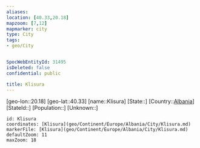 ```yaml
---
aliases: 
location: [40.33,20.18]
mapzoom: [7,12] 
mapmarker: city 
type: City
tags:
- geo/City


SpocWebEntityId: 31495
isDeleted: false
confidential: public

title: Klisura
---
```

[geo-lon::20.18]
[geo-lat::40.33]
[name::Klisura]
[State::]
[Country::[Albania](geo/Continent/Europe/Albania.md)]
[StateId::]
[Population::]
[Unknown::]


```leaflet
id: Klisura
coordinates: [Klisura](geo/Continent/Europe/Albania/City/Klisura.md)
markerFile: [Klisura](geo/Continent/Europe/Albania/City/Klisura.md)
defaultZoom: 11 
maxZoom: 18
```


